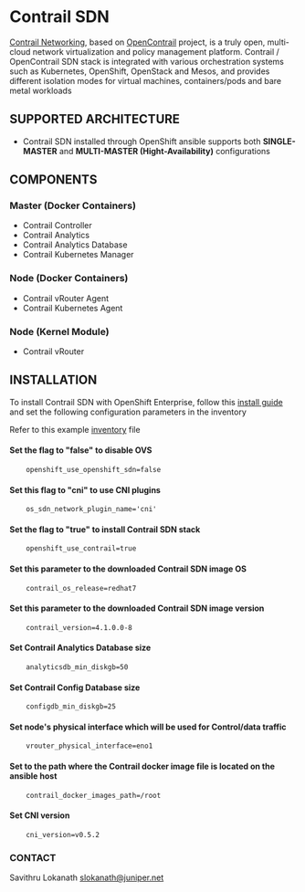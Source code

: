 # Contrail SDN

[Contrail Networking](https://www.juniper.net/us/en/products-services/sdn/contrail/contrail-networking/), based on [OpenContrail](http://www.opencontrail.org/) project, is a truly open, multi-cloud network virtualization and policy management platform. Contrail / OpenContrail SDN stack is integrated with various orchestration systems such as Kubernetes, OpenShift, OpenStack and Mesos, and provides different isolation modes for virtual machines, containers/pods and bare metal workloads

## SUPPORTED ARCHITECTURE

* Contrail SDN installed through OpenShift ansible supports both **SINGLE-MASTER** and **MULTI-MASTER (Hight-Availability)** configurations 

## COMPONENTS

### Master (Docker Containers)

* Contrail Controller
* Contrail Analytics
* Contrail Analytics Database
* Contrail Kubernetes Manager

### Node (Docker Containers)

* Contrail vRouter Agent
* Contrail Kubernetes Agent

### Node (Kernel Module)

* Contrail vRouter

## INSTALLATION

To install Contrail SDN with OpenShift Enterprise, follow this [install guide](https://github.com/Juniper/contrail-docker/wiki/Red-Hat-OpenShift-with-Contrail-SDN) and set the following configuration parameters in the inventory

Refer to this example [inventory](https://github.com/savithruml/openshift-contrail/blob/master/openshift/install-files/all-in-one/ose-install) file

#### Set the flag to "false" to disable OVS

        openshift_use_openshift_sdn=false

#### Set this flag to "cni" to use CNI plugins

        os_sdn_network_plugin_name='cni'

#### Set the flag to "true" to install Contrail SDN stack

        openshift_use_contrail=true

#### Set this parameter to the downloaded Contrail SDN image OS

        contrail_os_release=redhat7

#### Set this parameter to the downloaded Contrail SDN image version

        contrail_version=4.1.0.0-8

#### Set Contrail Analytics Database size

        analyticsdb_min_diskgb=50

#### Set Contrail Config Database size

        configdb_min_diskgb=25

#### Set node's physical interface which will be used for Control/data traffic

        vrouter_physical_interface=eno1

#### Set to the path where the Contrail docker image file is located on the ansible host

        contrail_docker_images_path=/root

#### Set CNI version

        cni_version=v0.5.2


### CONTACT

Savithru Lokanath <slokanath@juniper.net>
